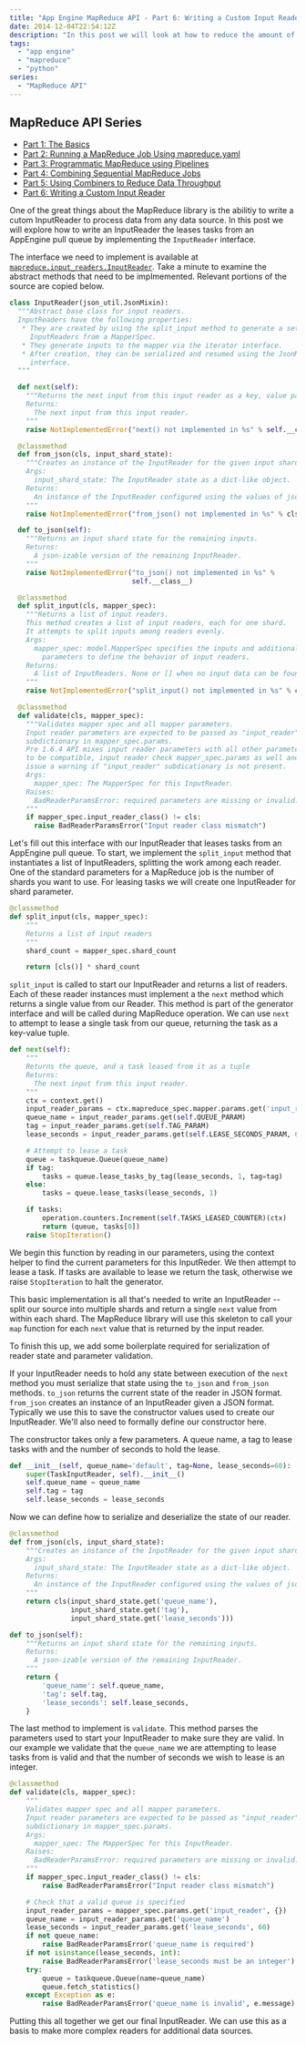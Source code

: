 ```yaml
---
title: "App Engine MapReduce API - Part 6: Writing a Custom Input Reader"
date: 2014-12-04T22:54:12Z
description: "In this post we will look at how to reduce the amount of data transfer during a MapReduce job using a combiner."
tags: 
  - "app engine"
  - "mapreduce"
  - "python"
series:
  - "MapReduce API"
---
```


## MapReduce API Series

* [Part 1: The Basics](http://sookocheff.com/posts/2014-04-15-app-engine-mapreduce-api-part-1-the-basics/)
* [Part 2: Running a MapReduce Job Using mapreduce.yaml](http://sookocheff.com/posts/2014-04-22-app-engine-mapreduce-api-part-2-running-a-mapreduce-job-using-mapreduceyaml/)
* [Part 3: Programmatic MapReduce using Pipelines](http://sookocheff.com/posts/2014-04-30-app-engine-mapreduce-api-part-3-programmatic-mapreduce-using-pipelines/)
* [Part 4: Combining Sequential MapReduce Jobs](http://sookocheff.com/posts/2014-05-13-app-engine-mapreduce-api-part-4-combining-sequential-mapreduce-jobs/)
* [Part 5: Using Combiners to Reduce Data Throughput](http://sookocheff.com/posts/2014-05-20-app-engine-mapreduce-api-part-5-using-combiners-to-reduce-data-throughput/)
* [Part 6: Writing a Custom Input Reader](http://sookocheff.com/posts/2014-12-04-app-engine-mapreduce-api-part-6-writing-a-custom-input-reader/)

One of the great things about the MapReduce library is the abilitiy to write a
cutom InputReader to process data from any data source. In this post we will
explore how to write an InputReader the leases tasks from an AppEngine pull
queue by implementing the `InputReader` interface.

The interface we need to implement is available at
[`mapreduce.input_readers.InputReader`](https://github.com/GoogleCloudPlatform/appengine-mapreduce/blob/master/python/src/mapreduce/input_readers.py#L119).
Take a minute to examine the abstract methods that need to be implmemented.
Relevant portions of the source are copied below.

```python
class InputReader(json_util.JsonMixin):
  """Abstract base class for input readers.
  InputReaders have the following properties:
   * They are created by using the split_input method to generate a set of
     InputReaders from a MapperSpec.
   * They generate inputs to the mapper via the iterator interface.
   * After creation, they can be serialized and resumed using the JsonMixin
     interface.
  """

  def next(self):
    """Returns the next input from this input reader as a key, value pair.
    Returns:
      The next input from this input reader.
    """
    raise NotImplementedError("next() not implemented in %s" % self.__class__)

  @classmethod
  def from_json(cls, input_shard_state):
    """Creates an instance of the InputReader for the given input shard state.
    Args:
      input_shard_state: The InputReader state as a dict-like object.
    Returns:
      An instance of the InputReader configured using the values of json.
    """
    raise NotImplementedError("from_json() not implemented in %s" % cls)

  def to_json(self):
    """Returns an input shard state for the remaining inputs.
    Returns:
      A json-izable version of the remaining InputReader.
    """
    raise NotImplementedError("to_json() not implemented in %s" %
                              self.__class__)

  @classmethod
  def split_input(cls, mapper_spec):
    """Returns a list of input readers.
    This method creates a list of input readers, each for one shard.
    It attempts to split inputs among readers evenly.
    Args:
      mapper_spec: model.MapperSpec specifies the inputs and additional
        parameters to define the behavior of input readers.
    Returns:
      A list of InputReaders. None or [] when no input data can be found.
    """
    raise NotImplementedError("split_input() not implemented in %s" % cls)

  @classmethod
  def validate(cls, mapper_spec):
    """Validates mapper spec and all mapper parameters.
    Input reader parameters are expected to be passed as "input_reader"
    subdictionary in mapper_spec.params.
    Pre 1.6.4 API mixes input reader parameters with all other parameters. Thus
    to be compatible, input reader check mapper_spec.params as well and
    issue a warning if "input_reader" subdicationary is not present.
    Args:
      mapper_spec: The MapperSpec for this InputReader.
    Raises:
      BadReaderParamsError: required parameters are missing or invalid.
    """
    if mapper_spec.input_reader_class() != cls:
      raise BadReaderParamsError("Input reader class mismatch")
```

Let's fill out this interface with our InputReader that leases tasks from an
AppEngine pull queue. To start, we implement the `split_input` method that
instantiates a list of InputReaders, splitting the work among each reader. One
of the standard parameters for a MapReduce job is the number of shards you want
to use. For leasing tasks we will create one InputReader for shard
parameter.

```python
@classmethod
def split_input(cls, mapper_spec):
    """
    Returns a list of input readers
    """
    shard_count = mapper_spec.shard_count

    return [cls()] * shard_count
```

`split_input` is called to start our InputReader and returns a list of readers.
Each of these reader instances must implement a the `next` method which returns
a single value from our Reader. This method is part of the generator interface
and will be called during MapReduce operation. We can use `next` to attempt to lease
a single task from our queue, returning the task as a key-value tuple.

```python
def next(self):
    """
    Returns the queue, and a task leased from it as a tuple
    Returns:
      The next input from this input reader.
    """
    ctx = context.get()
    input_reader_params = ctx.mapreduce_spec.mapper.params.get('input_reader', {})
    queue_name = input_reader_params.get(self.QUEUE_PARAM)
    tag = input_reader_params.get(self.TAG_PARAM)
    lease_seconds = input_reader_params.get(self.LEASE_SECONDS_PARAM, 60)

    # Attempt to lease a task
    queue = taskqueue.Queue(queue_name)
    if tag:
        tasks = queue.lease_tasks_by_tag(lease_seconds, 1, tag=tag)
    else:
        tasks = queue.lease_tasks(lease_seconds, 1)

    if tasks:
        operation.counters.Increment(self.TASKS_LEASED_COUNTER)(ctx)
        return (queue, tasks[0])
    raise StopIteration()
```

We begin this function by reading in our parameters, using the context helper to
find the current parameters for this InputReder. We then attempt to lease a
task. If tasks are available to lease we return the task, otherwise we raise
`StopIteration` to halt the generator.

This basic implementation is all that's needed to write an InputReader -- split
our source into multiple shards and return a single `next` value from within
each shard. The MapReduce library will use this skeleton to call your `map`
function for each `next` value that is returned by the input reader.

To finish this up, we add some boilerplate required for serialization of reader
state and parameter validation. 

If your InputReader needs to hold any state between execution of the `next`
method you must serialize that state using the `to_json` and `from_json`
methods. `to_json` returns the current state of the reader in JSON format.
`from_json` creates an instance of an InputReader given a JSON format. Typically
we use this to save the constructor values used to create our InputReader. We'll
also need to formally define our constructor here.

The constructor takes only a few parameters. A queue name, a tag to lease tasks
with and the number of seconds to hold the lease.

```python
def __init__(self, queue_name='default', tag=None, lease_seconds=60):
    super(TaskInputReader, self).__init__()
    self.queue_name = queue_name
    self.tag = tag
    self.lease_seconds = lease_seconds
```

Now we can define how to serialize and deserialize the state of our reader.

```python
@classmethod
def from_json(cls, input_shard_state):
    """Creates an instance of the InputReader for the given input shard state.
    Args:
      input_shard_state: The InputReader state as a dict-like object.
    Returns:
      An instance of the InputReader configured using the values of json.
    """
    return cls(input_shard_state.get('queue_name'),
               input_shard_state.get('tag'),
               input_shard_state.get('lease_seconds')))

def to_json(self):
    """Returns an input shard state for the remaining inputs.
    Returns:
      A json-izable version of the remaining InputReader.
    """
    return {
        'queue_name': self.queue_name,
        'tag': self.tag,
        'lease_seconds': self.lease_seconds,
    }
```

The last method to implement is `validate`. This method parses the parameters
used to start your InputReader to make sure they are valid. In our example we
validate that the `queue_name` we are attempting to lease tasks from is valid
and that the number of seconds we wish to lease is an integer.

```python
@classmethod
def validate(cls, mapper_spec):
    """
    Validates mapper spec and all mapper parameters.
    Input reader parameters are expected to be passed as "input_reader"
    subdictionary in mapper_spec.params.
    Args:
      mapper_spec: The MapperSpec for this InputReader.
    Raises:
      BadReaderParamsError: required parameters are missing or invalid.
    """
    if mapper_spec.input_reader_class() != cls:
        raise BadReaderParamsError("Input reader class mismatch")

    # Check that a valid queue is specified
    input_reader_params = mapper_spec.params.get('input_reader', {})
    queue_name = input_reader_params.get('queue_name')
    lease_seconds = input_reader_params.get('lease_seconds', 60)
    if not queue_name:
        raise BadReaderParamsError('queue_name is required')
    if not isinstance(lease_seconds, int):
        raise BadReaderParamsError('lease_seconds must be an integer')
    try:
        queue = taskqueue.Queue(name=queue_name)
        queue.fetch_statistics()
    except Exception as e:
        raise BadReaderParamsError('queue_name is invalid', e.message)
```

Putting this all together we get our final InputReader. We can use this as a
basis to make more complex readers for additional data sources.

```python

```
